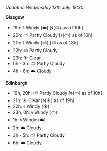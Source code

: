 *Updated: Wednesday 13th July 18:30*

**Glasgow**

* 19h: :cyclone: Windy (:cloud:) [:cyclone:(:partly_sunny:) as of 10h]
* 20h: :partly_sunny: Partly Cloudy [:cyclone:(:partly_sunny:) as of 10h]
* 21h: :cyclone: Windy (:partly_sunny:) [:partly_sunny: as of 18h]
* 22h: :partly_sunny: Partly Cloudy
* 23h: :sunny: Clear
* 0h - 3h: :partly_sunny: Partly Cloudy
* 4h - 6h: :cloud: Cloudy

**Edinburgh**

* 19h, 20h: :partly_sunny: Partly Cloudy [:cyclone:(:partly_sunny:) as of 10h]
* 21h: :sunny: Clear [:cyclone:(:sunny:) as of 19h]
* 22h: :cyclone: Windy (:sunny:)
* 23h, 0h: :cyclone: Windy (:partly_sunny:)
* 1h: :cyclone: Windy (:cloud:)
* 2h: :cloud: Cloudy
* 3h - 5h: :partly_sunny: Partly Cloudy
* 6h: :cloud: Cloudy
